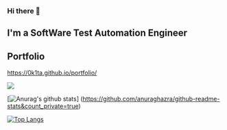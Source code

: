 ### Hi there 👋
## I'm a SoftWare Test Automation Engineer

## Portfolio
https://0k1ta.github.io/portfolio/

<a href="[![Anurag's github stats](https://github-readme-stats.vercel.app/api?username=0k1ta)]">
  <img align="center" src="https://github.com/anuraghazra/github-readme-stats&count_private=true" />
</a>

[![Anurag's github stats](https://github-readme-stats.vercel.app/api?username=0k1ta)]
(https://github.com/anuraghazra/github-readme-stats&count_private=true)

[![Top Langs](https://github-readme-stats.vercel.app/api/top-langs/?username=0k1ta)](https://github.com/anuraghazra/github-readme-stats)

<!--
**0k1ta/0k1ta** is a ✨ _special_ ✨ repository because its `README.md` (this file) appears on your GitHub profile.

Here are some ideas to get you started:

- 🔭 I’m currently working on ...
- 🌱 I’m currently learning ...
- 👯 I’m looking to collaborate on ...
- 🤔 I’m looking for help with ...
- 💬 Ask me about ...
- 📫 How to reach me: ...
- 😄 Pronouns: ...
- ⚡ Fun fact: ...
-->
